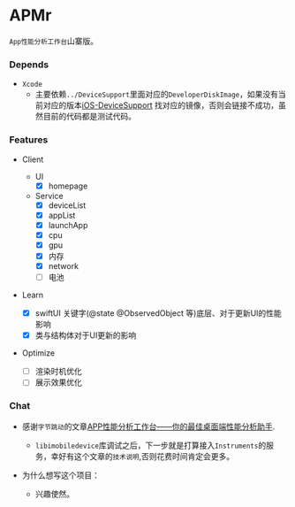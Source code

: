 # APMr
`App性能分析工作台`山寨版。

### Depends

- `Xcode` 
  - 主要依赖`../DeviceSupport`里面对应的`DeveloperDiskImage`，如果没有当前对应的版本[iOS-DeviceSupport](https://github.com/iGhibli/iOS-DeviceSupport) 找对应的镜像，否则会链接不成功，虽然目前的代码都是测试代码。

### Features

- Client

  - UI
    - [x] homepage

  - Service
    - [x] deviceList
    - [x] appList
    - [x] launchApp
    - [x] cpu
    - [x] gpu 
    - [x] 内存
    - [x] network
    - [ ] 电池
    
- Learn
  - [x] swiftUI 关键字(@state @ObservedObject 等)底层、对于更新UI的性能影响
  - [x] 类与结构体对于UI更新的影响
  
- Optimize
  - [ ] 渲染时机优化
  - [ ] 展示效果优化

### Chat

- 感谢`字节跳动`的文章[APP性能分析工作台——你的最佳桌面端性能分析助手](https://juejin.cn/post/7052577178587758605).
  - `libimobiledevice`库调试之后，下一步就是打算接入`Instruments`的服务，幸好有这个文章的`技术说明`,否则花费时间肯定会更多。

- 为什么想写这个项目：
  - 兴趣使然。
